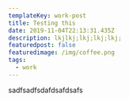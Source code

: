 ```yaml
---
templateKey: work-post
title: Testing this
date: 2019-11-04T22:13:31.435Z
description: lkjlkj;lkj;lkj;lkj;
featuredpost: false
featuredimage: /img/coffee.png
tags:
  - work
---
```

sadfsadfsdafdsafdsafs

